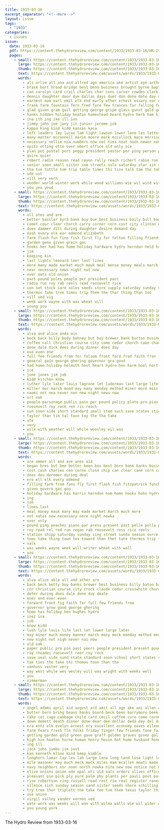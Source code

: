 ```yaml
---
title: 1933-03-16
excerpt_separator: "<!--more-->"
layout: issue
tags:
  - "1933"
categories:
  - issues
issue:
  date: 1933-03-16
  pdf: https://content.thehydroreview.com/content/1933/1933-03-16/HR-1933-03-16.pdf
  pages:
    - small: https://content.thehydroreview.com/content/1933/1933-03-16/small/HR-1933-03-16-01.jpg
      large: https://content.thehydroreview.com/content/1933/1933-03-16/large/HR-1933-03-16-01.jpg
      thumb: https://content.thehydroreview.com/content/1933/1933-03-16/thumbnails/HR-1933-03-16-01.jpg
      text: https://content.thehydroreview.com/assets/words/1933/1933-03-16/HR-1933-03-16-01.txt
      words:
        - als arlie all ana aid alfred ago america ake artist aye arthur alvin arch ayers angelos age ann archie ates aud austin alva anil are aday april angeles and
        - brask bart broad bridge best beno business brought byrne baptist bill banks been beulah brookes bell brow brown baby born began but butler better beck bank beach bryson bei bull brick boy bee bert boys beryl both burgman beth back brooks bore bring
        - can carolyn card crail charles char cons carver cowden clark church cap coin coa current crow cording chester course cee coll comes cedar chelf cara cost city cavnar college come class call came chamber car
        - dennis daughter door dye dallas days duet don done date day deang during dykes dora danger dam dale dues davis ded death doubt
        - earnest eom earl emil elk end early ether ernest essary ear emerson earing ellen ever emery eam every
        - frank farm fountain fern fred fare few frances far falling felter fan first faith finale ford felt fell folks fing felton flood francis friends full from fair fitting fight friday for fea fallen feather front free froese fall friend fruit
        - glad given gram gail getting george gripe glass gunst gold gentle guy gave grimes gue group good gardner
        - hanks hidden holiday heaton homestead heard hydro herb ham hinton heidebrecht hundred him heart has hurt home helen her henry huntington harry heir hint herma hax held had hoo high house happy
        - ina ith ing ike ill ion
        - jimmy john joe jany jin junior jerome job
        - kappa king kind kidd kansas kasa
        - left leaders lay lucas lam light lawson lower lone les letter lights los lockhart live louise lydia lease land last loren large linwood long lambert list little life lever ling
        - many matter mcconnell marie moore mark mccullock mace morrison made motto man miss mathews mary mis mas members monday maurice morning men marlin march mexico magazine miles most much mor meer maxine mito maan mountain martin mille meyers middle moment miller mills more may money music mow
        - necessary nellie nia numbers now not nims neat noon newer never neighbor notice ning night norman nee new news need needs nore
        - opitz otting otto over obert office old only oie
        - plan pot postal port peggy president pastor por ping person prayer part pro people powell pari past phan piano paper public perle pay plant pei pope power place proud
        - quire quier
        - robert radio reason read rayon rally reach richert rabie run ridenour raid rent rice ross reus riel ruo register rot room
        - senior soon small sister som streets solo saturday star sin school sedan scott seen sponholtz surprise sons short sang sunday sunda spring sports share sis spark stores sale shows string sparks shall stone surgeon song stockman sen set see stepp she sand shock slight station still studer sing special son search second said strong seif six schantz seven south shetter such schoo say shown stock state service shelton
        - tha tue tuttle tom trip table times thi tise talk tam tho taken them toa the thein tie thing tustin tell taylor tuck ted townsend texas tate then town takes talent till tra tenor thu than thomas
        - ude ust
        - vill very vern
        - wonder world winter work while wood williams wie wil wind with word wells willie west wear will well walls working was western wild way walker wall went wagoner wish weeks wally weatherford wich week
        - you yea youd
    - small: https://content.thehydroreview.com/content/1933/1933-03-16/small/HR-1933-03-16-02.jpg
      large: https://content.thehydroreview.com/content/1933/1933-03-16/large/HR-1933-03-16-02.jpg
      thumb: https://content.thehydroreview.com/content/1933/1933-03-16/thumbnails/HR-1933-03-16-02.jpg
      text: https://content.thehydroreview.com/assets/words/1933/1933-03-16/HR-1933-03-16-02.txt
      words:
        - all ates and are
        - better bassler byrd bank buy bue best business boily bull banks been
        - comet cour clear church carry corner corn cost city clinton company cover chip china charlet close can
        - does dammer dill during daughter desire demand day
        - eash every elk ear edmond elizabeth
        - farm flash fun fine fish first fly for felton filling friends fries frie from
        - garden gene given grain gas
        - hooks her had has home holiday hardware hydro herndon held how hope
        - jim
        - keeping kin
        - last lights leonard leer lent lines
        - more many made market much mauk meal mense money meals march man may
        - near necessary news night not now
        - over oats old onion
        - part pound poles people per president past
        - radio run roy rab reels read roosevelt rice
        - son set stock sare soles seeds store supply saturday sunday sale sugar state states strong seed she season
        - thermos take tree times trip them the thar thing than too
        - vill ved vig
        - week work wayne with was wheat will
        - young you
    - small: https://content.thehydroreview.com/content/1933/1933-03-16/small/HR-1933-03-16-03.jpg
      large: https://content.thehydroreview.com/content/1933/1933-03-16/large/HR-1933-03-16-03.jpg
      thumb: https://content.thehydroreview.com/content/1933/1933-03-16/thumbnails/HR-1933-03-16-03.jpg
      text: https://content.thehydroreview.com/assets/words/1933/1933-03-16/HR-1933-03-16-03.txt
      words:
        - alva and alice anda ain
        - beck back billy body bahney but buy brewer bank burton business been best better bos bayer banks butt betty
        - coffee call christian course city come cedar church cake chau class
        - done dale dick dees during dinner does day
        - eve even ene
        - full fee friends from for folsom front ford fred faith fron forward
        - general gain george ghering governor gra good
        - had home holiday helmuth hout heart hydro hen harm hool hort her hopewell has
        - ice
        - jone jones jim job
        - kidd kitchen know
        - luther lyle later louis lagrone let luderman last large life lunch low
        - miller mor march mond may many monday method miner more miss manner much money mis men
        - naomi not nea never non new night news now
        - ort oak
        - people parsonage public pain per pound policy plate pro pian paper president past
        - roosevelt roy rock ren ris reach
        - sun soon side short standard small stem such save states stick sund state sunday surprise
        - taylor than tim tal toon tay the tha take
        - ute
        - very
        - wile with weather will while woosley wil was
        - you
    - small: https://content.thehydroreview.com/content/1933/1933-03-16/small/HR-1933-03-16-04.jpg
      large: https://content.thehydroreview.com/content/1933/1933-03-16/large/HR-1933-03-16-04.jpg
      thumb: https://content.thehydroreview.com/content/1933/1933-03-16/thumbnails/HR-1933-03-16-04.jpg
      text: https://content.thehydroreview.com/assets/words/1933/1933-03-16/HR-1933-03-16-04.txt
      words:
        - are ammer all and ave anes aid
        - began bres but bee better been box best born bank banks business buy bill
        - cost cash charies cen corne close chip can clear cane corn cashier city comet church come cover cour carry
        - does dou deremer during deal
        - ero ell elk every edmond
        - filling farm from fons fly first flash fish fitzpatrick funchess felton for friends
        - given govern gas goo
        - holiday hardware has harris herndon hom home hooks hohn hydro how her hada had
        - ing
        - joh
        - lines last
        - meal money mauk many may made market march much more
        - not nates now necessary nere night nowka
        - over only
        - pound ping peaches piano par press present past pelle polla pope per president pavia poles policy people platt
        - roy read rel red run regan rab roosevelt ross rice reels
        - station shipp saturday sunday sing street sunda season serre stock store school set strong state sugar son sunny sale states she sister sin
        - tees take thing town tex toward than thet tate thermos trip tera tee the
        - valk
        - was weeks wayne week will writer wheat with wall
        - you
    - small: https://content.thehydroreview.com/content/1933/1933-03-16/small/HR-1933-03-16-05.jpg
      large: https://content.thehydroreview.com/content/1933/1933-03-16/large/HR-1933-03-16-05.jpg
      thumb: https://content.thehydroreview.com/content/1933/1933-03-16/thumbnails/HR-1933-03-16-05.jpg
      text: https://content.thehydroreview.com/assets/words/1933/1933-03-16/HR-1933-03-16-05.txt
      words:
        - alva alice able all and ather are
        - back beck betty buy banks brewer best business billy baton bank better bayer but bill ber
        - cor christian course city crock claude cedar crosswhite church cee
        - deter during does dale done day deale
        - ener end ever even
        - forward front fig faith for full few friends from
        - governor grow good george ghering
        - home has holiday hen hughes hydro
        - inez ina
        - job
        - know kidd
        - lush lyle louis life last let lower large later
        - may miner much money manner march many meck monday method men min more mos meny
        - new night not nigh never nai now
        - old oak
        - paper public pro pie past peers people president present pound per poli prosper power
        - ray rhoades roosevelt reer roy rock
        - save seal side sund state standard soon school short states senna sunday stand stick small season sue
        - tae ties the take thi thomas toon than tha
        - vanhuss vester very
        - way west while wes wesley will was wright with weeks well
        - you
        - zimmerman
    - small: https://content.thehydroreview.com/content/1933/1933-03-16/small/HR-1933-03-16-06.jpg
      large: https://content.thehydroreview.com/content/1933/1933-03-16/large/HR-1933-03-16-06.jpg
      thumb: https://content.thehydroreview.com/content/1933/1933-03-16/thumbnails/HR-1933-03-16-06.jpg
      text: https://content.thehydroreview.com/assets/words/1933/1933-03-16/HR-1933-03-16-06.txt
      words:
        - angel adams april aid august ard amit all age ake ani allen ates austin alto agel ater are and alton
        - butter born bring beans banks board beck been barrymore beek bulk bandy blum but bil business bett bread back bag body buy block balls bolle bran began brief barber blessing bar best band better bae bor
        - cake cot cage cabbage child card cecil coffee cure come corner cane clark church can call corn clear came comfort close colt chronic city chance charlie cash chet carruth county chief
        - down demott death dinner done dear dee dollar deda day del darling dale daughter dicks deal
        - era entz elk evelyn ernest ery excellent economy eaves eileen every emery
        - farm fears fresh flo folks friday finger few friends fone faithful frank for fruits fost fight fear first fancy fail flower field frost from
        - getting garden gold green gave graff golden graves given gallon good gover
        - high hie heaton hurne human henry house hot hume husband hone hong honor had health hinton hoya home hile hydro heart howard hae herman hands her
        - ing ill
        - jack john jumbo jim just
        - kan kenneth kline kind keep kimble
        - longhorn lamar lay les lah large lena long land lose light love luck line let legion lehman
        - mile masoner may much meck mack miles mam mcallen meats made market mares moth maurice mah more march mare miller maley miss members marie monte mexico money
        - navy neighbors nor noon north nowka nite new now notice not ner nan
        - olive onions onion ode opal oti old oats orders olives office otto olen over ore
        - pleasant pie pick ply pure palm phy plants per pauli post pork pound prairie pot pride pounds pump present pearl
        - rise robertson ring russell read rest rie real register reneau reno rola rock regular robe roe royal
        - silence sich sunday season sand sister seeds shore schilling sund south soap starts supply store surprise saturday seed short son smooth sleep star stock she silver stow stange street shall spring soon sot six sugar shown sunny setter salt station soley still sad sie save stand
        - try tree thur triplett the take tee tum them texas taylor thi then tickel tua tate ties tears tae toa too
        - use union
        - virgil valley vander vernon ved
        - wate work was weeks will won with wilma walls wie wil wider wells west wife wish well watch way wheat western wile
        - you young york
---
```


The Hydro Review from 1933-03-16

<!--more-->

